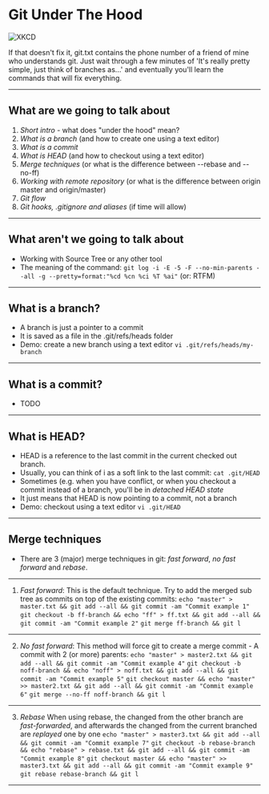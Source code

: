 Git Under The Hood
==================
![XKCD](http://imgs.xkcd.com/comics/git.png)

If that doesn't fix it, git.txt contains the phone number of a friend of mine who understands git. Just wait through a few minutes of 'It's really pretty simple, just think of branches as...' and eventually you'll learn the commands that will fix everything.

---

What are we going to talk about
-------------------------------

1. *Short intro* - what does "under the hood" mean?
1. *What is a branch* (and how to create one using a text editor)
1. *What is a commit*
1. *What is HEAD* (and how to checkout using a text editor)
1. *Merge techniques* (or what is the difference between --rebase and --no-ff)
1. *Working with remote repository* (or what is the difference between origin master and origin/master)
1. *Git flow*
1. *Git hooks, .gitignore and aliases* (if time will allow)

---

What aren't we going to talk about
----------------------------------
* Working with Source Tree or any other tool
* The meaning of the command: `git log -i -E -5 -F --no-min-parents --all -g --pretty=format:"%cd %cn %ci %T %ai"` (or: RTFM)

---

What is a branch?
-----------------

* A branch is just a pointer to a commit
* It is saved as a file in the .git/refs/heads folder
* Demo: create a new branch using a text editor
`vi .git/refs/heads/my-branch`

---


What is a commit?
-----------------
* TODO

---


What is HEAD?
-------------

* HEAD is a reference to the last commit in the current checked out branch.
 * Usually, you can think of i as a soft link to the last commit:
    `cat .git/HEAD`
* Sometimes (e.g. when you have conflict, or when you checkout a commit instead of a branch, you'll be in *detached HEAD state*
 * It just means that HEAD is now pointing to a commit, not a branch
* Demo: checkout using a text editor `vi .git/HEAD`


---


Merge techniques
----------------

* There are 3 (major) merge techniques in git: *fast forward*, *no fast forward* and *rebase*.

---

1. *Fast forward*: This is the default technique. Try to add the merged sub tree as commits on top of the existing commits:
`echo "master" > master.txt && git add --all && git commit -am "Commit example 1"`
`git checkout -b ff-branch && echo "ff" > ff.txt && git add --all && git commit -am "Commit example 2"`
`git merge ff-branch && git l`

---

2. *No fast forward*: This method will force git to create a merge commit - A commit with 2 (or more) parents:
`echo "master" > master2.txt && git add --all && git commit -am "Commit example 4"`
`git checkout -b noff-branch && echo "noff" > noff.txt && git add --all && git commit -am "Commit example 5"`
`git checkout master && echo "master" >> master2.txt && git add --all && git commit -am "Commit example 6"`
`git merge --no-ff noff-branch && git l`

---

3. *Rebase* When using rebase, the changed from the other branch are _fast-forwarded_, and afterwards the changed from the current branched are _replayed_ one by one
`echo "master" > master3.txt && git add --all && git commit -am "Commit example 7"`
`git checkout -b rebase-branch && echo "rebase" > rebase.txt && git add --all && git commit -am "Commit example 8"`
`git checkout master && echo "master" >> master3.txt && git add --all && git commit -am "Commit example 9"`
`git rebase rebase-branch && git l`

---

